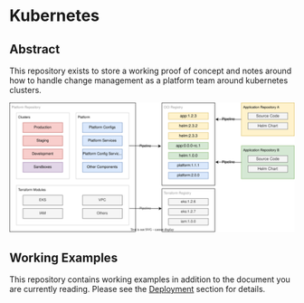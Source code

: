# Kubernetes

## Abstract

This repository exists to store a working proof of concept and notes around how to handle change management as a platform team around kubernetes clusters.

![abstract diagram](images/abstract-diagram.drawio.svg)

## Working Examples

This repository contains working examples in addition to the document you are currently reading. Please see the [Deployment](deployment) section for details.
